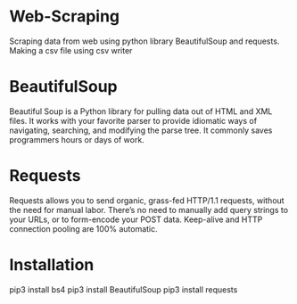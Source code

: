 # Web-Scraping
Scraping data from web using python library BeautifulSoup and requests. Making a csv file using csv writer

# BeautifulSoup
Beautiful Soup is a Python library for pulling data out of HTML and XML files.
It works with your favorite parser to provide idiomatic ways of navigating, searching, and modifying the parse tree.
It commonly saves programmers hours or days of work.

# Requests
Requests allows you to send organic, grass-fed HTTP/1.1 requests, without the need for manual labor.
There’s no need to manually add query strings to your URLs, or to form-encode your POST data.
Keep-alive and HTTP connection pooling are 100% automatic.

# Installation
pip3 install bs4
pip3 install BeautifulSoup
pip3 install requests

